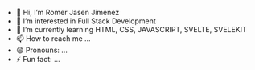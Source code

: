 - 👋 Hi, I’m Romer Jasen Jimenez
- 👀 I’m interested in Full Stack Development
- 🌱 I’m currently learning HTML, CSS, JAVASCRIPT, SVELTE, SVELEKIT
- 📫 How to reach me ...
- 😄 Pronouns: ...
- ⚡ Fun fact: ...

<!---
lamiaoi/lamiaoi is a ✨ special ✨ repository because its `README.md` (this file) appears on your GitHub profile.
You can click the Preview link to take a look at your changes.
--->
